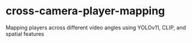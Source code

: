 # cross-camera-player-mapping
Mapping players across different video angles using YOLOv11, CLIP, and spatial features
